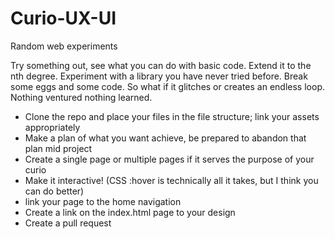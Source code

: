 # Curio-UX-UI
Random web experiments

Try something out, see what you can do with basic code. Extend it to the nth degree. Experiment with a library you have never tried before. Break some eggs and some code. So what if it glitches or creates an endless loop. Nothing ventured nothing learned.
<ul>
  <li>Clone the repo and place your files in the file structure; link your assets appropriately</li>
  <li>Make a plan of what you want achieve, be prepared to abandon that plan mid project</li>
  <li>Create a single page or multiple pages if it serves the purpose of your curio</li>
  <li>Make it interactive! (CSS :hover is technically all it takes, but I think you can do better)</li>
  <li>link your page to the home navigation</li>
  <li>Create a link on the index.html page to your design</li>
  <li>Create a pull request</li>
</ul>

